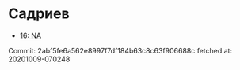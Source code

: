 # Садриев
- [16: NA](16.md)

Commit: 2abf5fe6a562e8997f7df184b63c8c63f906688c
 fetched at: 20201009-070248
